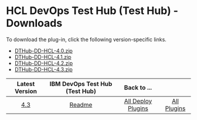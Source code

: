 # HCL DevOps Test Hub (Test Hub) - Downloads

To download the plug-in, click the following version-specific links.
- [DTHub-DD-HCL-4.0.zip](https://raw.githubusercontent.com/UrbanCode/IBM-UCD-PLUGINS/main/files/HCLDevOpsTestHub/DTHub-DD-HCL-4.0.zip)
- [DTHub-DD-HCL-4.1.zip](https://raw.githubusercontent.com/UrbanCode/IBM-UCD-PLUGINS/main/files/HCLDevOpsTestHub/DTHub-DD-HCL-4.1.zip)
- [DTHub-DD-HCL-4.2.zip](https://raw.githubusercontent.com/UrbanCode/IBM-UCD-PLUGINS/main/files/HCLDevOpsTestHub/DTHub-DD-HCL-4.2.zip)
- [DTHub-DD-HCL-4.3.zip](https://raw.githubusercontent.com/UrbanCode/IBM-UCD-PLUGINS/main/files/HCLDevOpsTestHub/DTHub-DD-HCL-4.3.zip)

|Latest Version|IBM DevOps Test Hub (Test Hub)|Back to ...||
| :---: | :---: | :---: | :---: |
|[4.3](https://raw.githubusercontent.com/UrbanCode/IBM-UCD-PLUGINS/main/files/HCLDevOpsTestHub/DTHub-DD-HCL-4.3.zip)|[Readme](README.md)|[All Deploy Plugins](../README.md)|[All Plugins](../../index.md)|
